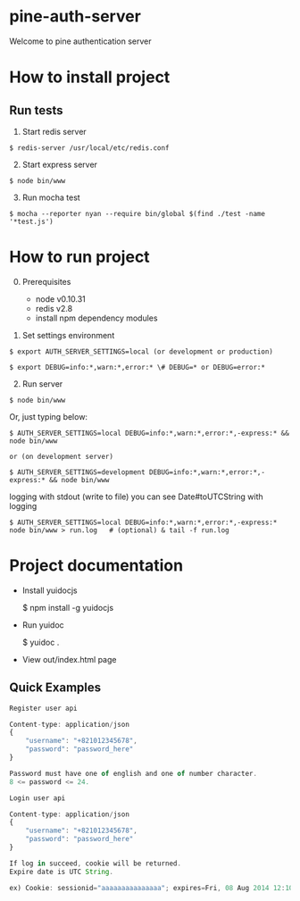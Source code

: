 pine-auth-server
================

Welcome to pine authentication server



How to install project
======================

Run tests
---------
  1. Start redis server
    
    $ redis-server /usr/local/etc/redis.conf
    
  2. Start express server
  
    $ node bin/www 
  
  3. Run mocha test
    
    $ mocha --reporter nyan --require bin/global $(find ./test -name '*test.js') 


How to run project
======================

  0. Prerequisites
  
     * node v0.10.31
     * redis v2.8
     * install npm dependency modules 

  1. Set settings environment

    $ export AUTH_SERVER_SETTINGS=local (or development or production)
    
    $ export DEBUG=info:*,warn:*,error:* \# DEBUG=* or DEBUG=error:*
    
  2. Run server
  
    $ node bin/www
    
  Or, just typing below:
  
    $ AUTH_SERVER_SETTINGS=local DEBUG=info:*,warn:*,error:*,-express:* && node bin/www
    
    or (on development server)
    
    $ AUTH_SERVER_SETTINGS=development DEBUG=info:*,warn:*,error:*,-express:* && node bin/www
    
  logging with stdout (write to file) you can see Date#toUTCString with logging
  
    $ AUTH_SERVER_SETTINGS=local DEBUG=info:*,warn:*,error:*,-express:* node bin/www > run.log   # (optional) & tail -f run.log


Project documentation
======================

  * Install yuidocjs
  
    $ npm install -g yuidocjs
    
  * Run yuidoc
  
    $ yuidoc .

  * View out/index.html page


## Quick Examples

```javascript
Register user api

Content-type: application/json
{
    "username": "+821012345678",
    "password": "password_here"
}

Password must have one of english and one of number character.
8 <= password <= 24.
```

```javascript
Login user api

Content-type: application/json
{
    "username": "+821012345678",
    "password": "password_here"
}

If log in succeed, cookie will be returned.
Expire date is UTC String.

ex) Cookie: sessionid="aaaaaaaaaaaaaaa"; expires=Fri, 08 Aug 2014 12:10:42 GMT"
```